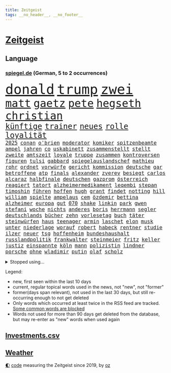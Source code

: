 ```yaml
---
title: Zeitgeist
tags: __no_header__, __no_footer__
---
```


# [Zeitgeist](https://oliz.io/zeitgeist/)

## Language

<h3><a href="https://www.spiegel.de" target="_blank">spiegel.de</a> (German, 5 to 2 occurrences)</h3>
<p style="font-family:monospace">
<span style="font-size:32pt"><a href="news_links.html#donald" class="current">donald</a></span>
<span style="font-size:32pt"><a href="news_links.html#trump" class="current">trump</a></span>
<span style="font-size:32pt"><a href="news_links.html#zwei" class="current">zwei</a></span>
<br>
<span style="font-size:25pt"><a href="news_links.html#matt" class="current">matt</a></span>
<span style="font-size:25pt"><a href="news_links.html#gaetz" class="new">gaetz</a></span>
<span style="font-size:25pt"><a href="news_links.html#pete" class="current">pete</a></span>
<span style="font-size:25pt"><a href="news_links.html#hegseth" class="new">hegseth</a></span>
<span style="font-size:25pt"><a href="news_links.html#christian" class="current">christian</a></span>
<br>
<span style="font-size:18pt"><a href="news_links.html#künftige" class="current">künftige</a></span>
<span style="font-size:18pt"><a href="news_links.html#trainer" class="current">trainer</a></span>
<span style="font-size:18pt"><a href="news_links.html#neues" class="current">neues</a></span>
<span style="font-size:18pt"><a href="news_links.html#rolle" class="current">rolle</a></span>
<span style="font-size:18pt"><a href="news_links.html#loyalität" class="new">loyalität</a></span>
<br>
<span style="font-size:12pt"><a href="news_links.html#2025" class="current">2025</a></span>
<span style="font-size:12pt"><a href="news_links.html#conan" class="new">conan</a></span>
<span style="font-size:12pt"><a href="news_links.html#o'brien" class="new">o'brien</a></span>
<span style="font-size:12pt"><a href="news_links.html#moderator" class="current">moderator</a></span>
<span style="font-size:12pt"><a href="news_links.html#komiker" class="current">komiker</a></span>
<span style="font-size:12pt"><a href="news_links.html#spitzenbeamte" class="new">spitzenbeamte</a></span>
<span style="font-size:12pt"><a href="news_links.html#ampel" class="current">ampel</a></span>
<span style="font-size:12pt"><a href="news_links.html#jahren" class="current">jahren</a></span>
<span style="font-size:12pt"><a href="news_links.html#co" class="current">co</a></span>
<span style="font-size:12pt"><a href="news_links.html#uskabinett" class="new">uskabinett</a></span>
<span style="font-size:12pt"><a href="news_links.html#zusammenstellt" class="new">zusammenstellt</a></span>
<span style="font-size:12pt"><a href="news_links.html#stellt" class="current">stellt</a></span>
<span style="font-size:12pt"><a href="news_links.html#zweite" class="current">zweite</a></span>
<span style="font-size:12pt"><a href="news_links.html#amtszeit" class="current">amtszeit</a></span>
<span style="font-size:12pt"><a href="news_links.html#loyale" class="new">loyale</a></span>
<span style="font-size:12pt"><a href="news_links.html#truppe" class="current">truppe</a></span>
<span style="font-size:12pt"><a href="news_links.html#zusammen" class="current">zusammen</a></span>
<span style="font-size:12pt"><a href="news_links.html#kontroversen" class="current">kontroversen</a></span>
<span style="font-size:12pt"><a href="news_links.html#figuren" class="current">figuren</a></span>
<span style="font-size:12pt"><a href="news_links.html#tulsi" class="new">tulsi</a></span>
<span style="font-size:12pt"><a href="news_links.html#gabbard" class="new">gabbard</a></span>
<span style="font-size:12pt"><a href="news_links.html#spiegelauslandschef" class="current">spiegelauslandschef</a></span>
<span style="font-size:12pt"><a href="news_links.html#mathieu" class="current">mathieu</a></span>
<span style="font-size:12pt"><a href="news_links.html#rohr" class="current">rohr</a></span>
<span style="font-size:12pt"><a href="news_links.html#ordnet" class="current">ordnet</a></span>
<span style="font-size:12pt"><a href="news_links.html#vorwürfe" class="current">vorwürfe</a></span>
<span style="font-size:12pt"><a href="news_links.html#gericht" class="current">gericht</a></span>
<span style="font-size:12pt"><a href="news_links.html#kommission" class="current">kommission</a></span>
<span style="font-size:12pt"><a href="news_links.html#deutsche" class="current">deutsche</a></span>
<span style="font-size:12pt"><a href="news_links.html#gar" class="current">gar</a></span>
<span style="font-size:12pt"><a href="news_links.html#betroffene" class="current">betroffene</a></span>
<span style="font-size:12pt"><a href="news_links.html#atp" class="new">atp</a></span>
<span style="font-size:12pt"><a href="news_links.html#finals" class="new">finals</a></span>
<span style="font-size:12pt"><a href="news_links.html#alexander" class="current">alexander</a></span>
<span style="font-size:12pt"><a href="news_links.html#zverev" class="current">zverev</a></span>
<span style="font-size:12pt"><a href="news_links.html#besiegt" class="current">besiegt</a></span>
<span style="font-size:12pt"><a href="news_links.html#carlos" class="current">carlos</a></span>
<span style="font-size:12pt"><a href="news_links.html#alcaraz" class="current">alcaraz</a></span>
<span style="font-size:12pt"><a href="news_links.html#halbfinale" class="current">halbfinale</a></span>
<span style="font-size:12pt"><a href="news_links.html#deutschen" class="current">deutschen</a></span>
<span style="font-size:12pt"><a href="news_links.html#gazprom" class="new">gazprom</a></span>
<span style="font-size:12pt"><a href="news_links.html#österreich" class="current">österreich</a></span>
<span style="font-size:12pt"><a href="news_links.html#reagiert" class="current">reagiert</a></span>
<span style="font-size:12pt"><a href="news_links.html#tatort" class="current">tatort</a></span>
<span style="font-size:12pt"><a href="news_links.html#alzheimermedikament" class="new">alzheimermedikament</a></span>
<span style="font-size:12pt"><a href="news_links.html#leqembi" class="new">leqembi</a></span>
<span style="font-size:12pt"><a href="news_links.html#stepan" class="new">stepan</a></span>
<span style="font-size:12pt"><a href="news_links.html#timoshin" class="new">timoshin</a></span>
<span style="font-size:12pt"><a href="news_links.html#führen" class="current">führen</a></span>
<span style="font-size:12pt"><a href="news_links.html#hoffen" class="current">hoffen</a></span>
<span style="font-size:12pt"><a href="news_links.html#hugh" class="current">hugh</a></span>
<span style="font-size:12pt"><a href="news_links.html#grant" class="current">grant</a></span>
<span style="font-size:12pt"><a href="news_links.html#findet" class="current">findet</a></span>
<span style="font-size:12pt"><a href="news_links.html#notting" class="new">notting</a></span>
<span style="font-size:12pt"><a href="news_links.html#hill" class="current">hill</a></span>
<span style="font-size:12pt"><a href="news_links.html#william" class="current">william</a></span>
<span style="font-size:12pt"><a href="news_links.html#spielte" class="current">spielte</a></span>
<span style="font-size:12pt"><a href="news_links.html#ampelaus" class="new">ampelaus</a></span>
<span style="font-size:12pt"><a href="news_links.html#cem" class="current">cem</a></span>
<span style="font-size:12pt"><a href="news_links.html#özdemir" class="current">özdemir</a></span>
<span style="font-size:12pt"><a href="news_links.html#bettina" class="current">bettina</a></span>
<span style="font-size:12pt"><a href="news_links.html#alzheimer" class="current">alzheimer</a></span>
<span style="font-size:12pt"><a href="news_links.html#europa" class="current">europa</a></span>
<span style="font-size:12pt"><a href="news_links.html#gut" class="current">gut</a></span>
<span style="font-size:12pt"><a href="news_links.html#070" class="new">070</a></span>
<span style="font-size:12pt"><a href="news_links.html#shake" class="current">shake</a></span>
<span style="font-size:12pt"><a href="news_links.html#linkin" class="current">linkin</a></span>
<span style="font-size:12pt"><a href="news_links.html#park" class="current">park</a></span>
<span style="font-size:12pt"><a href="news_links.html#gwen" class="new">gwen</a></span>
<span style="font-size:12pt"><a href="news_links.html#stefani" class="new">stefani</a></span>
<span style="font-size:12pt"><a href="news_links.html#woche" class="current">woche</a></span>
<span style="font-size:12pt"><a href="news_links.html#nichts" class="current">nichts</a></span>
<span style="font-size:12pt"><a href="news_links.html#anderes" class="current">anderes</a></span>
<span style="font-size:12pt"><a href="news_links.html#boris" class="current">boris</a></span>
<span style="font-size:12pt"><a href="news_links.html#herrmann" class="new">herrmann</a></span>
<span style="font-size:12pt"><a href="news_links.html#segler" class="new">segler</a></span>
<span style="font-size:12pt"><a href="news_links.html#deutschlands" class="current">deutschlands</a></span>
<span style="font-size:12pt"><a href="news_links.html#bücher" class="current">bücher</a></span>
<span style="font-size:12pt"><a href="news_links.html#zehn" class="current">zehn</a></span>
<span style="font-size:12pt"><a href="news_links.html#vorlesetag" class="new">vorlesetag</a></span>
<span style="font-size:12pt"><a href="news_links.html#buch" class="current">buch</a></span>
<span style="font-size:12pt"><a href="news_links.html#täter" class="current">täter</a></span>
<span style="font-size:12pt"><a href="news_links.html#steinwürfen" class="new">steinwürfen</a></span>
<span style="font-size:12pt"><a href="news_links.html#haus" class="current">haus</a></span>
<span style="font-size:12pt"><a href="news_links.html#teenager" class="current">teenager</a></span>
<span style="font-size:12pt"><a href="news_links.html#armin" class="current">armin</a></span>
<span style="font-size:12pt"><a href="news_links.html#laschet" class="current">laschet</a></span>
<span style="font-size:12pt"><a href="news_links.html#elon" class="current">elon</a></span>
<span style="font-size:12pt"><a href="news_links.html#musk" class="current">musk</a></span>
<span style="font-size:12pt"><a href="news_links.html#unter" class="current">unter</a></span>
<span style="font-size:12pt"><a href="news_links.html#niederlage" class="current">niederlage</a></span>
<span style="font-size:12pt"><a href="news_links.html#worauf" class="current">worauf</a></span>
<span style="font-size:12pt"><a href="news_links.html#robert" class="current">robert</a></span>
<span style="font-size:12pt"><a href="news_links.html#habeck" class="current">habeck</a></span>
<span style="font-size:12pt"><a href="news_links.html#rentner" class="current">rentner</a></span>
<span style="font-size:12pt"><a href="news_links.html#studie" class="current">studie</a></span>
<span style="font-size:12pt"><a href="news_links.html#ilzer" class="new">ilzer</a></span>
<span style="font-size:12pt"><a href="news_links.html#neuer" class="current">neuer</a></span>
<span style="font-size:12pt"><a href="news_links.html#tsg" class="current">tsg</a></span>
<span style="font-size:12pt"><a href="news_links.html#hoffenheim" class="current">hoffenheim</a></span>
<span style="font-size:12pt"><a href="news_links.html#bundeshaushalt" class="current">bundeshaushalt</a></span>
<span style="font-size:12pt"><a href="news_links.html#russlandpolitik" class="new">russlandpolitik</a></span>
<span style="font-size:12pt"><a href="news_links.html#frankwalter" class="current">frankwalter</a></span>
<span style="font-size:12pt"><a href="news_links.html#steinmeier" class="current">steinmeier</a></span>
<span style="font-size:12pt"><a href="news_links.html#fritz" class="current">fritz</a></span>
<span style="font-size:12pt"><a href="news_links.html#keller" class="current">keller</a></span>
<span style="font-size:12pt"><a href="news_links.html#justiz" class="current">justiz</a></span>
<span style="font-size:12pt"><a href="news_links.html#einspannte" class="new">einspannte</a></span>
<span style="font-size:12pt"><a href="news_links.html#köln" class="current">köln</a></span>
<span style="font-size:12pt"><a href="news_links.html#mann" class="current">mann</a></span>
<span style="font-size:12pt"><a href="news_links.html#polizistin" class="current">polizistin</a></span>
<span style="font-size:12pt"><a href="news_links.html#lindner" class="current">lindner</a></span>
<span style="font-size:12pt"><a href="news_links.html#porsche" class="current">porsche</a></span>
<span style="font-size:12pt"><a href="news_links.html#ohne" class="current">ohne</a></span>
<span style="font-size:12pt"><a href="news_links.html#wladimir" class="current">wladimir</a></span>
<span style="font-size:12pt"><a href="news_links.html#putin" class="current">putin</a></span>
<span style="font-size:12pt"><a href="news_links.html#olaf" class="current">olaf</a></span>
<span style="font-size:12pt"><a href="news_links.html#scholz" class="current">scholz</a></span>
</p>
<details>
<summary>Stopped using...</summary>
<p class="former" style="font-size:12pt">
rasant(1485) richten(1485) steigenden(1485) denken(1484) müssten(1484) verpflichtet(1484) chelsea(1483) landtag(1483) 2015(1482) geflüchtete(1482) normal(1482) bereich(1481) donnerstag(1481) unternehmer(1481) verkehrsminister(1481) verstorbenen(1481) wettbewerb(1481) analyse(1480) bekanntesten(1480) bundesamt(1480) kamera(1480) kriminellen(1480) mario(1480) mutmaßlich(1480) tieren(1480) verschiedene(1480) schicksal(1479) stoßen(1479) altes(1478) jagd(1478) smartphone(1478) entdeckung(1477) geburt(1477) präsentieren(1477) jedem(1476) juden(1476) publikum(1476) rassistisch(1476) versuchten(1476) weder(1476) geschlagen(1475) missbraucht(1475) blieben(1474) verschiebt(1474) 65(1473) bremer(1473) geflogen(1473) senkt(1473) warschau(1473) zeichnet(1473) bestimmt(1471) fußballprofi(1471) verbindung(1471) zinsen(1471) schuss(1470) zuständige(1470) problemen(1469) wiederholt(1469) globale(1468) handelt(1467) lügen(1467) stärke(1467) beinahe(1466) beiträge(1466) fortgesetzt(1466) leitet(1466) springt(1466) ebenso(1465) ermittlern(1465) taliban(1464) verbindet(1464) garten(1463) belegen(1461) erfüllt(1461) lücke(1461) mercedes(1461) führenden(1459) näher(1459) holocaust(1458) ausrüstung(1456) offenbart(1455) pkw(1455) spitzenreiter(1452) karten(1445) günther(1438) überfall(1438) geblieben(1435) überfordert(1428) farbe(1421) ausweg(1411) sachen(1404) westliche(1365) lehrerin(1352) politikern(1313) banken(1281) gestanden(1264) jahresende(1235) drohende(1234) freigesprochen(1209) autoren(1206) zugestimmt(1197) insbesondere(1194) erfolgreichste(1180) kuriose(1180) entlastung(1172) erkrankte(1162) übertragen(1160) angestellten(1147) fifa(1140) radikalen(1129) eingeführt(1113) spezielle(1110) mond(1102) euländer(1090) bekannteste(1081) militärischen(1069) invasion(1061) verschiedenen(1055) aufgestellt(1038) propaganda(1029) genehmigt(1025) krim(1021) desto(1017) gezwungen(1003) verwaltung(988) betreibt(980) erneuerbare(963) gefangenschaft(958) günstige(947) besetzten(945) wiederaufbau(941) beben(938) nationalelf(933) fernen(928) 48(927) aufeinander(911) umstände(908) isoliert(902) hitze(901) exuspräsident(890) bedarf(882) verklagen(881) weltrekord(870) andrew(868) grün(858) zuwanderung(857) erntet(854) älter(854) jemals(851) weitergehen(840) effekt(828) globalen(824) führten(813) extremisten(810) 63(793) spionage(789) stephan(786) ereignet(776) historisches(774) kollege(771) quer(764) katze(753) männliche(751) hit(749) staatsanwalt(747) schmeckt(746) erfüllen(739) großeinsatz(739) schwarzer(734) rudi(722) beantragen(721) äußerung(718) tabu(709) wechselte(697) colorado(692) strafanzeige(690) wein(688) verschafft(680) rammt(676) völler(670) jung(664) lebensgefahr(664) rüstet(661) wohlstand(656) miete(645) fahrbahn(638) islamistischen(638) berge(632) lauf(632) niederländischen(630) kleinere(625) karin(620) vermeintliche(620) 150000(619) brauche(614) alonso(610) instituts(610) gedanken(607) optionen(585) kippen(581) geflüchtet(577) kleinflugzeug(565) deutlicher(560) samuel(559) kolleginnen(552) luxus(550) erging(544) unterbrochen(542) natur(538) erregt(533) spektakulären(531) kredite(529) protestierten(524) fossile(523) terrorgruppe(523) lukas(514) helden(513) qualität(510) kopenhagen(509) unterschied(506) defensive(503) renommierten(502) moschee(497) polizeigewahrsam(493) obersten(491) abends(490) überlegen(486) langjährigen(485) lebend(483) verteuern(482) pass(475) hunde(467) arbeitslosen(465) aufgrund(465) staus(463) erschien(451) psyche(449) entstand(446) unerwartet(446) kindesmissbrauch(445) debütant(444) ausnahmezustand(438) innere(437) welten(436) riesiges(433) asylsuchende(430) xabi(429) bbc(421) onkel(418) achtzigerjahren(412) verfahrens(408) chile(405) archäologen(403) oppositionspolitiker(402) sicherheitslage(401) harsche(399) kommissionspräsidentin(399) weinen(390) hinterlässt(389) gedächtnis(383) hackerangriff(383) demos(381) 22jährige(380) lasst(378) unterscheidet(376) interne(367) hamasangriff(365) kilometern(365) klingen(359) tipp(357) generalstaatsanwaltschaft(355) jüdinnen(352) 60000(347) abfall(347) barbara(346) aufwand(344) kanye(342) stationieren(342) fluggäste(341) hamasmassaker(339) bundeskartellamt(334) beendete(333) anstehenden(329) psychologe(328) ryan(326) verdanken(326) raketenangriff(325) ausgewählt(322) japanischen(321) 125(319) 56(318) notfall(318) ausgleich(317) größe(317) schulz(317) weiblich(317) aufstellen(314) riesigen(313) wahre(313) einstufung(311) landung(310) oslo(307) hektar(304) niklas(304) anzugreifen(303) dreyer(301) luxemburg(301) abgefeuert(300) vorsitz(300) prag(299) sonde(298) plattner(296) linien(294) droge(293) erzielen(293) talk(292) kinderpornografie(291) raumfahrt(289) vorbereiten(286) siebzigerjahren(284) format(281) gesundheitszustand(281) pausieren(280) langes(279) marken(277) dreharbeiten(274) musikerin(273) shein(273) elton(268) zurückziehen(265) konkretes(264) potsdamer(264) original(263) rechtens(261) besetztes(259) manfred(259) 4000(256) nationalsozialismus(256) seltsam(254) kehl(253) rettungskräften(252) innerlich(250) auslösen(249) lebenswerk(249) leichtathletik(249) klärt(248) unmöglich(248) ranking(247) gäbe(246) à(246) garweg(245) lösten(245) mount(245) held(241) jahrestag(240) sabotage(240) sophia(240) eukommissionspräsidentin(236) supermärkte(236) verweigerte(236) meistertitel(235) rihanna(234) verfehlen(234) seltsamen(233) trek(232) fotografiert(231) gewalttat(230) blutbad(229) andrang(228) kitchen(227) beruflich(225) aufgearbeitet(224) drohe(224) gelöscht(224) stemmt(223) wahren(223) anfällig(222) singapur(222) brust(221) dokumentation(221) kippte(221) monster(220) obergrenze(220) töteten(220) abgrund(218) spannung(217) passagieren(213) überfahrt(209) brachen(207) motor(207) sammlung(207) einbruch(205) riskante(205) alias(204) israelgazakonflikt(204) übergriffen(204) bekannter(203) gegend(203) hirnforschung(203) unseres(203) statistische(202) schriftstellerin(200) eurowings(199) fünfjähriger(197) vehement(197) grandiosen(196) ehrenpräsident(195) transportiert(195) ungarischen(195) anschläge(194) ausgeweitet(194) beseitigen(194) einheimische(194) häufen(194) leitungen(193) christopher(192) fronten(192) brände(190) nächtliche(189) spdspitze(189) akteure(188) beeindruckt(188) etappe(188) event(187) hochhaus(187) relativ(187) amanda(186) weber(186) prämien(185) kapazität(184) zuwachs(184) 74jährigen(183) düsseldorfer(183) jahrhunderts(183) islam(181) gezielten(178) regelung(178) euphorie(177) kontrollen(177) nadal(177) rapstar(175) chemotherapie(174) einbrecher(174) virologe(174) erlebten(173) opas(173) späten(173) attentats(171) beliebtesten(171) leitete(171) literaturnobelpreisträgerin(170) verpassten(168) abnehmspritze(167) nase(166) girl(165) islamismus(165) ausgefallene(164) impfstoffe(164) klo(164) vermitteln(164) jenna(162) magischen(162) lebenserwartung(161) wahlkämpfer(161) flop(160) mitgefühl(160) neueste(160) vorteile(160) ausbreitung(159) erprobung(158) reul(158) 39jährige(156) befragen(156) beschließen(156) entzündet(156) ibiza(156) m(156) nacheinander(156) brutalen(155) kampfzone(155) bahnverkehr(154) s(154) schütze(154) verbrenneraus(154) 1944(153) chris(153) deepmind(153) unterzeichnet(153) googles(152) eingesperrt(151) eras(151) wichtigster(151) 66(150) einsatzkräften(150) glaubte(150) hilton(150) linearen(150) ameisen(149) angebracht(149) biologe(149) extremwetter(149) mehrjähriger(149) reynolds(149) ausgegangen(148) jubel(148) blanchett(146) cate(146) veronika(146) verteilen(146) abwehrspieler(145) evakuierungen(145) beruhigt(144) steuereinnahmen(144) haustieren(143) stärkste(143) normaler(142) bewegende(141) feuerwerkskörper(141) buchtipp(140) kollegin(140) kurswechsel(140) reichsbürgergruppe(140) sonja(140) anfangs(139) herum(139) nrwinnenminister(139) tourist(139) fitness(138) gemeint(138) symbolischen(138) beeindrucken(136) unterstellt(136) blauen(135) diejenigen(135) kaufte(135) lebewesen(135) ermordeten(134) cockpit(133) marktplatz(133) faktor(132) franken(132) fassung(131) koma(131) kriegsgebiet(131) lauterbachs(131) dfbsportdirektor(130) kocht(130) schwächer(129) wachsende(129) gebissen(128) magie(128) gelitten(127) komitee(126) tragische(126) zuerst(126) atem(125) behält(125) verfeindeten(125) annika(124) aufrecht(124) bundeskriminalamt(124) dame(124) erlebnis(124) grünenabgeordnete(124) rex(124) spürbar(124) talent(124) tyrannosaurus(124) diesel(123) einzelhandel(123) interaktiven(123) kuss(123) naomi(123) nostalgie(122) sichtbare(122) abgerissen(121) fahrlässig(121) gewaltfreie(121) einzelheiten(120) gündoğan(119) i̇lkay(119) kanzlei(119) nervosität(119) staatsschulden(119) kollabieren(118) erotik(117) lagern(117) popsängerin(117) ruhm(117) verreisen(117) banker(116) immobilienkrise(116) sir(116) friedensgespräche(115) erfinden(114) glaubwürdig(114) miriam(113) schalten(113) seenotrettung(113) zimmer(113) geschehnisse(112) häufigsten(112) stabilität(112) 88(111) gewählte(111) glaube(111) neuartigen(111) griechischer(109) krankenwagen(109) länderspiele(109) spacex(109) bestellungen(108) erfolglos(108) gezeugt(108) verfehlt(108) erkunden(107) fachmann(107) immerzu(107) kremlkritiker(107) scheuen(107) indianapolis(106) derart(105) geschleppt(104) hausmittel(104) alltags(103) flüssigkeit(103) chipfabrik(102) barbershops(101) schmerzhafte(101) soziales(101) beteiligte(100) drogenkriminalität(100) rechtfertigt(100) schweben(100) kentucky(99) klamroth(99) berechnen(98) glücklicher(98) martina(98) viereck(98) windgeschwindigkeiten(98) zutiefst(98) 83(97) altern(97) neulinge(97) sekte(97) bann(96) clips(96) innenstadt(96) kinokassen(96) notfalls(96) breit(94) brutalität(94) jackman(94) penis(94) cdumann(92) tarifverhandlungen(92) ardprogramm(91) prämie(91) übersehen(91) impfstoff(90) kartenspiele(90) a1(89) esa(89) handydaten(89) israelhass(89) karibikstaat(89) menschliche(89) momentan(89) ortstermin(89) p(89) auftragskiller(88) bahnstrecken(88) delegierte(88) mocromafia(88) zauberte(88) zuständigen(88) allzu(87) arbeitslose(87) furchtbarer(87) oberfranken(87) verhältnissen(87) brauchte(86) messerstichen(86) sofortigen(86) vereinbarung(86) versammeln(86) verstopfte(86) willi(86) bundeskanzlerin(85) funktion(85) ices(85) moderiert(85) note(85) tattoo(85) akademie(84) ausbrechen(84) bless(84) buchen(84) butler(84) empfänger(84) ermorden(84) geheimdienste(84) god(84) hang(84) innerparteilicher(84) riese(84) vermächtnis(84) austausch(83) fanmeile(83) flimmert(83) gottes(83) kunstrasen(83) rückfall(83) verhalf(83) yoga(83) erwärmung(82) 77jährige(81) beschäftigung(81) demokratiefeinde(81) kinderbetreuung(81) widmete(81) gaga(80) hiesige(80) hüten(80) rechtsextremistischen(80) afghanischen(79) gewaltbereitschaft(79) mitt(79) romney(79) sechzigerjahre(79) montage(78) siegte(78) zurückschlagen(78) 1993(77) dagmar(77) decken(77) manzel(77) skateboard(77) arbeitskräften(76) längerer(76) reichtum(76) saale(76) schrammte(76) vorbereitungen(76) beliefern(75) homophoben(75) nicolás(75) pakt(75) schmackhafte(75) weißer(75) bandidos(74) elena(74) nordkoreaner(74) verhängen(74) hauptquartier(73) dana(72) eingeführte(72) element(72) elsass(72) komet(72) orban(72) reichlich(72) ableger(71) heißluftballon(71) raubte(71) stegner(71) unbesetzt(71) vorgesorgt(71) abzubrechen(70) annehmen(70) bodenständiger(70) davis(70) elektrolimousine(70) ferieninsel(70) hamasterroristen(70) quere(70) uspräsidentschaft(70) versprach(70) group(69) merlot(69) mysteriös(69) politskandale(69) dekra(68) gezielte(68) verhaltens(68) verlusten(68) gefangenenaustausch(67) meeresschutz(67) seziert(67) sperrt(67) streitfragen(67) wirren(67) zunehmender(67) übelkeit(67) bewies(66) caster(66) fischen(66) pate(66) rügt(66) schlimmeres(66) schwesig(65) viren(65) wahrgenommen(65) walz(65) antiregierungsprotesten(64) ausgebildeten(64) friedensnobelpreis(64) harmlose(64) schnäppchen(64) unübersichtlich(64) verbrauchen(64) verpasste(64) würdigte(64) azubistellen(63) drauf(63) jackie(63) konter(63) neutrale(63) standard(63) steuerzahler(63) thore(63) verweis(63) vorschnelle(63) finalen(62) saniert(62) spinne(62) bloßem(61) dienstleistungen(61) erstaunliche(61) grassiert(61) löscharbeiten(61) pixelsmartphones(61) terrors(61) vergangen(61) verlass(61) asylbewerbern(60) chemnitz(60) dschihadismus(60) gebiets(60) haustier(60) jüngster(60) menschlichkeit(60) mitreisenden(60) polarlichter(60) riskiert(60) straßenschlachten(60) sympathischer(60) traumjob(60) trinity(60) übernahm(60) anzuschauen(59) fußgängerzonen(59) konventionen(59) prangern(59) sonnenuntergang(59) blauhelmsoldaten(58) exrafterroristen(58) kurzvideoplattform(58) blinde(57) chicago(57) gänzlich(57) hilfsleistungen(57) stationiert(57) straßenzüge(57) updates(57) uswissenschaftler(57) verkörperte(57) beweis(56) burkhard(56) entsorgung(56) feuerball(56) ladesäulen(56) niedersächsische(56) austritt(55) auswanderer(55) buchpreis(55) fdpfraktionschef(55) freiem(55) gewissheit(55) preisträgerin(55) präsidiums(55) supermond(55) vernachlässigt(55) zürcherbrüder(55) blinden(54) deadline(54) ermittlung(54) kopfverletzung(54) miras(54) nächten(54) schwingt(54) supp(54) vehemenz(54) achtung(53) hinab(53) versorgen(53) brosnan(52) intelchipfabrik(52) pierce(52) dosen(51) h(51) naturkatastrophe(51) schlepper(51) topf(51) zahnbürsten(51) zinssenkung(51) öltanker(51) 350000(50) peinliche(50) umfassend(50) äh(50) acker(49) erschafft(49) gewaltbereit(49) jakob(49) koerth(49) twitternachfolger(49) 75jähriger(48) beispiellose(48) duisburger(48) offenbarung(48) regisseurs(48) riskanten(48) trügerisch(48) wahn(48) dawn(47) gendergerechte(47) gier(47) ineinander(47) sheriff(47) grabkammer(46) parteifreund(46) schiebt(46) wahlkampagne(46) wiederbelebt(46) energiepreise(45) kleinkind(45) wirbelt(45) zerstückelte(45) geweigert(44) humanen(44) langsamer(44) marktwirtschaft(44) rechtswidrig(44) cduparteichef(43) erfuhren(43) instrumentalisiert(43) raketenstufe(43) stoltenberg(43) systeme(43) beratungen(42) exklusive(42) gemütlich(42) maren(42) oktoberfest(42) traktor(42) verbänden(42) brennend(41) kaution(41) liebhaber(41) tusk(41) zusammentun(41) brandy(40) branntwein(40) lokführer(40) staatliche(40) washingtons(40) bundesrechnungshof(39) felder(39) gillian(39) rechnungshof(39) terrorexperte(39) tierchen(39) unschädlich(39) besatzungsmitglieder(38) gesichtern(38) unweit(38) hochburg(37) konsequenz(37) marmoush(37) 47jährige(36) meetings(36) met(36) netze(36) notwendig(36) poetische(36) tennessee(36) überfüllten(36) eingeliefert(35) fahndung(35) fehlendes(35) friedenstruppen(35) jauch(35) präzisen(35) quallen(35) spö(35) alarmierend(34) gerichtshofs(34) millionenpublikum(34) beispiellosen(33) fernzuhalten(33) kleinstpartei(33) polizeiauto(33) ramstein(33) wahrhaben(33) befunden(32) cduabgeordnete(32) durchgewunken(32) kahlschlag(32) kopie(32) mutigen(32) berichteten(31) cochefin(31) einkaufen(31) heulen(31) kultserie(31) xpeng(31) exrafterrorist(30) modern(30) shootingstar(30) sotschi(30) übertölpeln(30) bescheiden(29) deine(29) hoffte(29) kriegsgefangene(29) stunts(29) überzeugend(29) angeführt(28) bemerkung(28) fashion(28) nachgehen(28) pierre(28) raabs(28) rtl+(28) selbstdarstellung(28) tropischen(28) beate(27) freundlichkeit(27) banden(26) einkommens(26) fluchtministerin(26) lackierung(26) messias(26) niedrige(26) polizeigewerkschaft(26) rioja(26) sicherheitskonferenz(26) begeisterte(25) chemie(25) geschlossenheit(25) krefeld(25) nordmazedonien(25) nützt(25) fabriken(24) gelungenes(24) grausame(24) nathalie(24) rocker(24) schwieriges(24) irgendwie(23) tiktokstar(23) viralen(23) nachlesen(22) unbeeindruckt(22) fußballtrainer(21) judenhass(21) kosenamen(21) laute(21) marianengraben(21) visionen(21) bombardements(20) bonus(20) rentenreform(20) robinson(20) rome(20) schwerste(20) bestand(19) hauchdünn(19) kolonialismus(19) laufenden(19) parteivorsitzenden(19) sprengt(19) ammoniumnitrat(18) autofahrern(18) gray(18) kolonialisten(18) ladung(18) monats(18) mossad(18) ruby(18) schauspielerei(18) sue(18) verbotenen(18) zeitz(18) deux(17) folie(17) joker(17) militärhilfen(17) misere(17) niedergang(17) pagerattacke(17) plakat(17) polizeibeamten(17) widersprach(17) hurrikans(16) intendant(16) prognostiziert(16) schularick(16) 58jährige(15) 74jähriger(15) aufritt(15) fortuna(15) neuseeländischen(15) präzise(15) umweltverschmutzung(15) defensivspieler(14) flügeln(14) kitastreik(14) oberstes(14) tornados(14) tüfteln(14) armen(13) asylanträge(13) fernsehpreis(13) fische(13) ignorierte(13) landstrich(13) photographer(13) sally(13) vereinen(13) year(13) brett(12) demis(12) garfield(12) klimaaktivistin(12) memoiren(12) rollenbilder(12) taiwans(12) tiefsten(12) everest(11) leweling(11) nobelpreis(11) pine(11) wirke(11)
</p>
</details>
<p>Legend:
<ul>
<li><span class="new">new</span>, first seen within the last 10 days</li>
<li><span class="current">current</span>, regular topical words used in the news, not "new", not "former"</li>
<li><span class="former">former(days span relevant)</span>, not used in the last 30 days, but still re-occurring enough to not get deleted</li>
<li>Only words which occurred at least twice in the RSS feed are tracked. <a href="language/filters.py">Some common words are blocked</a></li>
<li>Words not used for more than 90 days get deleted from the database, but may re-enter as "new" words when used again</li>
</ul>
</p>

## [Investments](investments.html)[.csv](investments.csv)

## [Weather](weather.html)

<footer>
<a href="javascript:toggleTheme()" class="nav">🌓</a>
<a href="https://github.com/ooz/zeitgeist">code</a> measuring the Zeitgeist since 2019, by <a href="https://oliz.io">oz</a>
</footer>
